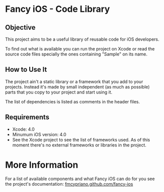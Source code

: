 Fancy iOS - Code Library
========================

Objective
---------
This project aims to be a useful library of reusable code for iOS developers.

To find out what is available you can run the project on Xcode or read the source code files specially the ones containing "Sample" on its name.

How to Use It
------------

The project ain't a static library or a framework that you add to your projects. Instead it's made by small independent (as much as possible) parts that you copy to your project and start using it.

The list of dependencies is listed as comments in the header files. 

Requirements
------------

- Xcode: 4.0
- Minumum iOS version: 4.0
- See the Xcode project to see the list of frameworks used. As of this moment there's no external frameworks or libraries in the project.


More Information
==========================

For a list of available components and what Fancy iOS can do for you see the project's documentation: [fmcypriano.github.com/fancy-ios](http://fmcypriano.github.com/fancy-ios)